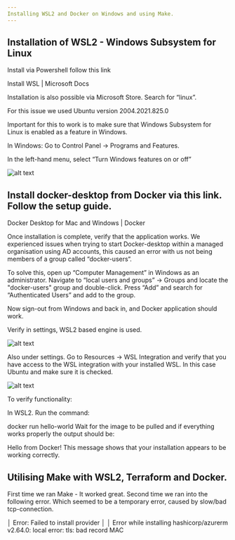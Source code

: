 ```yaml
---
Installing WSL2 and Docker on Windows and using Make.
---
```


## Installation of WSL2 - Windows Subsystem for Linux

Install via Powershell follow this link 

Install WSL | Microsoft Docs

Installation is also possible via Microsoft Store. Search for “linux”.

For this issue we used Ubuntu version 2004.2021.825.0

Important for this to work is to make sure that Windows Subsystem for Linux is enabled as a feature in Windows.

In Windows: Go to Control Panel → Programs and Features.

In the left-hand menu, select “Turn Windows features on or off”

![alt text](image.jpg)

## Install docker-desktop from Docker via this link. Follow the setup guide.

Docker Desktop for Mac and Windows | Docker

Once installation is complete, verify that the application works. We experienced issues when trying to start Docker-desktop within a managed organisation using AD accounts, this caused an error with us not being members of a group called “docker-users“.

To solve this, open up “Computer Management” in Windows as an administrator. Navigate to “local users and groups” → Groups and locate the "docker-users" group and double-click. Press “Add” and search for “Authenticated Users” and add to the group.

Now sign-out from Windows and back in, and Docker application should work.

Verify in settings, WSL2 based engine is used.

![alt text](image.jpg)

Also under settings. Go to Resources → WSL Integration and verify that you have access to the WSL integration with your installed WSL. In this case Ubuntu and make sure it is checked.
 
![alt text](image.jpg)

To verify functionality:

In WSL2. Run the command:

docker run hello-world
Wait for the image to be pulled and if everything works properly the output should be:


Hello from Docker!
This message shows that your installation appears to be working correctly.
 

## Utilising Make with WSL2, Terraform and Docker.

First time we ran Make - It worked great. Second time we ran into the following error. Which seemed to be a temporary error, caused by slow/bad tcp-connection.


│ Error: Failed to install provider
│
│ Error while installing hashicorp/azurerm v2.64.0: local error: tls: bad record MAC

